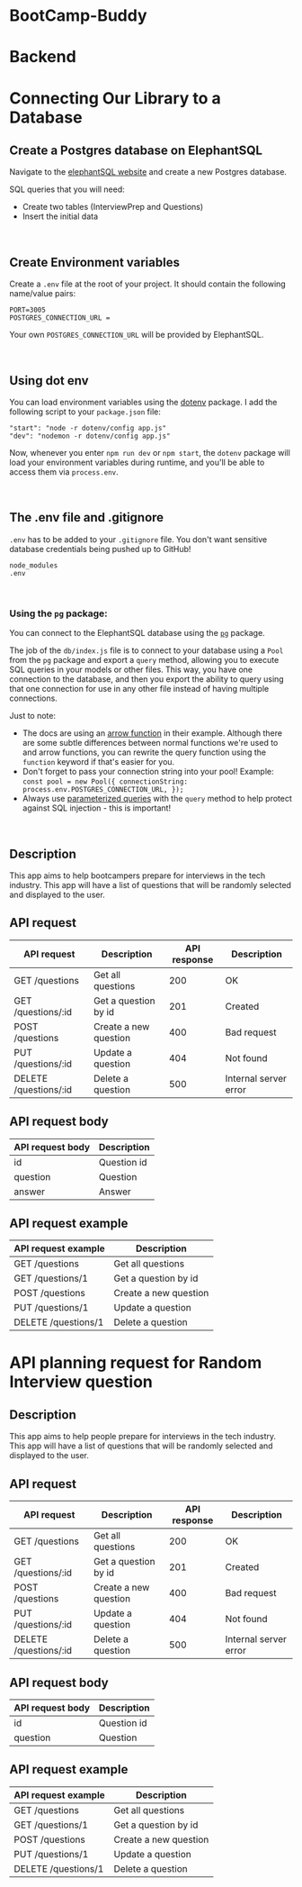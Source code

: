 # BootCamp-Buddy


# Backend

# Connecting Our Library to a Database

## Create a Postgres database on ElephantSQL

Navigate to the [elephantSQL website](https://www.elephantsql.com/) and create a new Postgres database.


SQL queries that you will need:

- Create two tables (InterviewPrep and Questions)
- Insert the initial data

<br>

## Create Environment variables

Create a `.env` file at the root of your project. It should contain the following name/value pairs:

```
PORT=3005
POSTGRES_CONNECTION_URL =
```

Your own `POSTGRES_CONNECTION_URL` will be provided by ElephantSQL.

<br>

## Using dot env

You can load environment variables using the [dotenv](https://www.npmjs.com/package/dotenv) package. I
add the following script to your `package.json` file:

```
"start": "node -r dotenv/config app.js"
"dev": "nodemon -r dotenv/config app.js"
```

Now, whenever you enter `npm run dev` or `npm start`, the `dotenv` package will load your environment variables during runtime, and you'll be able to access them via `process.env`.

<br>

## The .env file and .gitignore

`.env` has to be added to your `.gitignore` file. You don't want sensitive database credentials being pushed up to GitHub!

```
node_modules
.env
```

<br>

### Using the `pg` package:

You can connect to the ElephantSQL database using the [`pg`](<(https://node-postgres.com/).>) package. 

The job of the `db/index.js` file is to connect to your database using a `Pool` from the `pg` package and export a `query` method, allowing you to execute SQL queries in your models or other files. This way, you have one connection to the database, and then you export the ability to query using that one connection for use in any other file instead of having multiple connections.


Just to note:

- The docs are using an [arrow function](https://www.w3schools.com/js/js_arrow_function.asp) in their example. Although there are some subtle differences between normal functions we're used to and arrow functions, you can rewrite the query function using the `function` keyword if that's easier for you.
- Don't forget to pass your connection string into your pool! Example: `const pool = new Pool({ connectionString: process.env.POSTGRES_CONNECTION_URL, });`
- Always use [parameterized queries](https://node-postgres.com/features/queries) with the `query` method to help protect against SQL injection - this is important!

<br>


## Description

This app aims to help bootcampers prepare for interviews in the tech industry. This app will have a list of questions that will be randomly selected and displayed to the user.

## API request

| API request           | Description           | API response | Description           |
| --------------------- | --------------------- | ------------ | --------------------- |
| GET /questions        | Get all questions     | 200          | OK                    |
| GET /questions/:id    | Get a question by id  | 201          | Created               |
| POST /questions       | Create a new question | 400          | Bad request           |
| PUT /questions/:id    | Update a question     | 404          | Not found             |
| DELETE /questions/:id | Delete a question     | 500          | Internal server error |

## API request body

| API request body | Description |
| ---------------- | ----------- |
| id               | Question id |
| question         | Question    |
| answer           | Answer      |

## API request example

| API request example | Description           |
| ------------------- | --------------------- |
| GET /questions      | Get all questions     |
| GET /questions/1    | Get a question by id  |
| POST /questions     | Create a new question |
| PUT /questions/1    | Update a question     |
| DELETE /questions/1 | Delete a question     |

# API planning request for Random Interview question

## Description

This app aims to help people prepare for interviews in the tech industry. This app will have a list of questions that will be randomly selected and displayed to the user.

## API request

| API request           | Description           | API response | Description           |
| --------------------- | --------------------- | ------------ | --------------------- |
| GET /questions        | Get all questions     | 200          | OK                    |
| GET /questions/:id    | Get a question by id  | 201          | Created               |
| POST /questions       | Create a new question | 400          | Bad request           |
| PUT /questions/:id    | Update a question     | 404          | Not found             |
| DELETE /questions/:id | Delete a question     | 500          | Internal server error |

## API request body

| API request body | Description |
| ---------------- | ----------- |
| id               | Question id |
| question         | Question    |

## API request example

| API request example | Description           |
| ------------------- | --------------------- |
| GET /questions      | Get all questions     |
| GET /questions/1    | Get a question by id  |
| POST /questions     | Create a new question |
| PUT /questions/1    | Update a question     |
| DELETE /questions/1 | Delete a question     |
